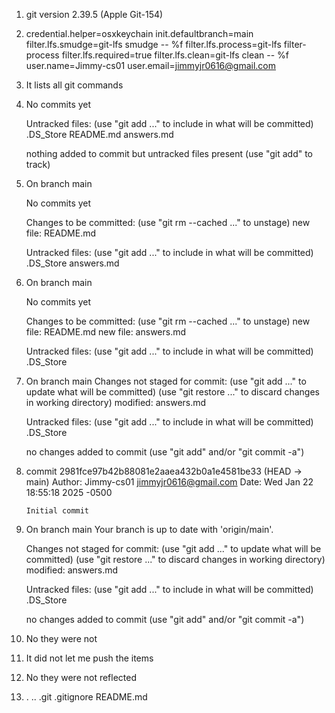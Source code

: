 1)  git version 2.39.5 (Apple Git-154)

2)  credential.helper=osxkeychain
    init.defaultbranch=main
    filter.lfs.smudge=git-lfs smudge -- %f
    filter.lfs.process=git-lfs filter-process
    filter.lfs.required=true
    filter.lfs.clean=git-lfs clean -- %f
    user.name=Jimmy-cs01
    user.email=jimmyjr0616@gmail.com

3)  It lists all git commands

4)  No commits yet

    Untracked files:
    (use "git add <file>..." to include in what will be committed)
        .DS_Store
        README.md
        answers.md

    nothing added to commit but untracked files present (use "git add" to track)

5)  On branch main

    No commits yet

    Changes to be committed:
    (use "git rm --cached <file>..." to unstage)
        new file:   README.md

    Untracked files:
    (use "git add <file>..." to include in what will be committed)
        .DS_Store
        answers.md
6)  On branch main

    No commits yet

    Changes to be committed:
    (use "git rm --cached <file>..." to unstage)
        new file:   README.md
        new file:   answers.md

    Untracked files:
    (use "git add <file>..." to include in what will be committed)
        .DS_Store

7)  On branch main
    Changes not staged for commit:
    (use "git add <file>..." to update what will be committed)
    (use "git restore <file>..." to discard changes in working directory)
        modified:   answers.md

    Untracked files:
    (use "git add <file>..." to include in what will be committed)
        .DS_Store

    no changes added to commit (use "git add" and/or "git commit -a")

8)  commit 2981fce97b42b88081e2aaea432b0a1e4581be33 (HEAD -> main)
    Author: Jimmy-cs01 <jimmyjr0616@gmail.com>
    Date:   Wed Jan 22 18:55:18 2025 -0500

        Initial commit

9)  On branch main
    Your branch is up to date with 'origin/main'.

    Changes not staged for commit:
    (use "git add <file>..." to update what will be committed)
    (use "git restore <file>..." to discard changes in working directory)
        modified:   answers.md

    Untracked files:
    (use "git add <file>..." to include in what will be committed)
        .DS_Store

    no changes added to commit (use "git add" and/or "git commit -a")

10) No they were not

11) It did not let me push the items 

12) No they were not reflected

13)  .		..		.git		.gitignore	README.md
